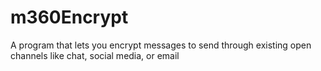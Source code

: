 # m360Encrypt
A program that lets you encrypt messages to send through existing open channels like chat, social media, or email
